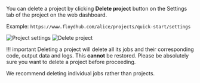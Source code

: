You can delete a project by clicking **Delete project** button on the Settings tab of the project on the web dashboard.

Example: `https://www.floydhub.com/alice/projects/quick-start/settings`

![Project settings](../../img/project-settings.jpg)
![Delete project](../../img/delete-project.jpg)

!!! important
    Deleting a project will delete all its jobs and their corresponding code,
    output data and logs. This **cannot** be restored. Please be absolutely
    sure you want to delete a project before proceeding.

We recommend deleting individual jobs rather than projects.
